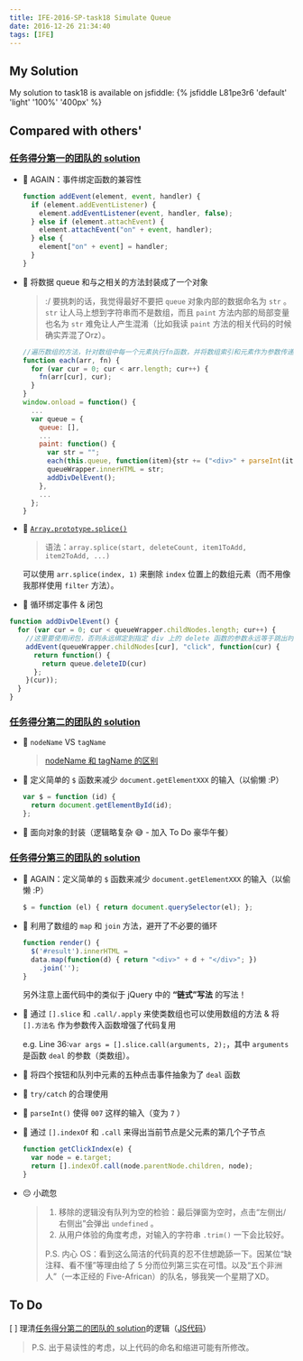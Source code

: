 ```yaml
---
title: IFE-2016-SP-task18 Simulate Queue
date: 2016-12-26 21:34:40
tags: [IFE]
---
```


## My Solution

My solution to task18 is available on jsfiddle:
{% jsfiddle L81pe3r6 'default' 'light' '100%' '400px' %}

<!-- more -->

## Compared with others'

### [任务得分第一的团队的 solution](http://ife.baidu.com/review/detail?workId=2673)

* :bookmark: AGAIN：事件绑定函数的兼容性

    ```javascript
    function addEvent(element, event, handler) {
      if (element.addEventListener) {
        element.addEventListener(event, handler, false);
      } else if (element.attachEvent) {
        element.attachEvent("on" + event, handler);
      } else {
        element["on" + event] = handler;
      }
    }
    ```

* :ribbon: 将数据 queue 和与之相关的方法封装成了一个对象

    > :/ 要挑刺的话，我觉得最好不要把 `queue` 对象内部的数据命名为 `str` 。  
    > `str` 让人马上想到字符串而不是数组，而且 `paint` 方法内部的局部变量也名为 `str` 难免让人产生混淆（比如我读 `paint` 方法的相关代码的时候确实弄混了Orz）。  
    
    ```javascript
    //遍历数组的方法，针对数组中每一个元素执行fn函数，并将数组索引和元素作为参数传递，后面用
    function each(arr, fn) {
      for (var cur = 0; cur < arr.length; cur++) {
        fn(arr[cur], cur);
      }
    }
    window.onload = function() {
      ...
      var queue = {
        queue: [],
        ...
        paint: function() {
          var str = "";
          each(this.queue, function(item){str += ("<div>" + parseInt(item) + "</div>")});
          queueWrapper.innerHTML = str;
          addDivDelEvent();
        },
        ...
      };
    }
    ```

* :bookmark: [`Array.prototype.splice()`](https://developer.mozilla.org/en-US/docs/Web/JavaScript/Reference/Global_Objects/Array/splice)
    
    > 语法：`array.splice(start, deleteCount, item1ToAdd, item2ToAdd, ...)`
    
    可以使用 `arr.splice(index, 1)` 来删除 `index` 位置上的数组元素（而不用像我那样使用 `filter` 方法）。

* :ribbon: 循环绑定事件 & 闭包

```javascript
function addDivDelEvent() {
  for (var cur = 0; cur < queueWrapper.childNodes.length; cur++) {
    //这里要使用闭包，否则永远绑定到指定 div 上的 delete 函数的参数永远等于跳出时的 cur 值(length);
    addEvent(queueWrapper.childNodes[cur], "click", function(cur) {
      return function() {
        return queue.deleteID(cur)
      };
    }(cur));
  }
}
```

### [任务得分第二的团队的 solution](http://ife.baidu.com/review/detail?workId=2592)

* :bookmark: `nodeName` VS `tagName`

    > [nodeName 和 tagName 的区别](http://blog.csdn.net/borishuai/article/details/5719227)

* :ribbon: 定义简单的 `$` 函数来减少 `document.getElementXXX` 的输入（以偷懒 :P）

    ```javascript
    var $ = function (id) {
      return document.getElementById(id);
    };
    ```

* :ribbon: 面向对象的封装（逻辑略复杂 :sweat_smile: - 加入 To Do 豪华午餐）

### [任务得分第三的团队的 solution](http://ife.baidu.com/review/detail?workId=2753)

* :bookmark: AGAIN：定义简单的 `$` 函数来减少 `document.getElementXXX` 的输入（以偷懒 :P）

    ```javascript
    $ = function (el) { return document.querySelector(el); };
    ```

* :bookmark: 利用了数组的 `map` 和 `join` 方法，避开了不必要的循环

    ```javascript
    function render() {
      $('#result').innerHTML =
      data.map(function(d) { return "<div>" + d + "</div>"; })
        .join('');
    }
    ```

    另外注意上面代码中的类似于 jQuery 中的 **“链式”写法** 的写法！

* :ribbon: 通过 `[].slice` 和 `.call/.apply` 来使类数组也可以使用数组的方法 & 将 `[].方法名` 作为参数传入函数增强了代码复用

    e.g. Line 36:`var args = [].slice.call(arguments, 2);`，其中 `arguments` 是函数 `deal` 的参数（类数组）。

* :ribbon: 将四个按钮和队列中元素的五种点击事件抽象为了 `deal` 函数

* :ribbon: `try/catch` 的合理使用

* :ribbon: `parseInt()` 使得 `007` 这样的输入（变为 `7` ）

* :ribbon: 通过 `[].indexOf` 和 `.call` 来得出当前节点是父元素的第几个子节点

    ```javascript
    function getClickIndex(e) {
      var node = e.target;
      return [].indexOf.call(node.parentNode.children, node);
    }
    ```

* :pensive: 小疏忽

    > 1. 移除的逻辑没有队列为空的检验：最后弹窗为空时，点击“左侧出/右侧出”会弹出 `undefined` 。
    > 2. 从用户体验的角度考虑，对输入的字符串 `.trim()` 一下会比较好。
    > 
    > P.S. 内心 OS：看到这么简洁的代码真的忍不住想跪舔一下。因某位“缺注释、看不懂”等理由给了 5 分而位列第三实在可惜。以及“五个非洲人”（一本正经的 Five-African）的队名，够我笑一个星期了XD。

## To Do

[ ] 理清[任务得分第二的团队的 solution](http://ife.baidu.com/review/detail?workId=2592)的逻辑（[JS代码](https://github.com/zp1996/ife-2016/blob/master/task_2_18/task_2_18.js)）

> P.S. 出于易读性的考虑，以上代码的命名和缩进可能有所修改。